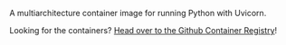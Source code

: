 
A multiarchitecture container image for running Python with Uvicorn.

Looking for the containers? [Head over to the Github Container Registry](https://github.com/multi-py/python-uvicorn/pkgs/container/python-uvicorn)!
